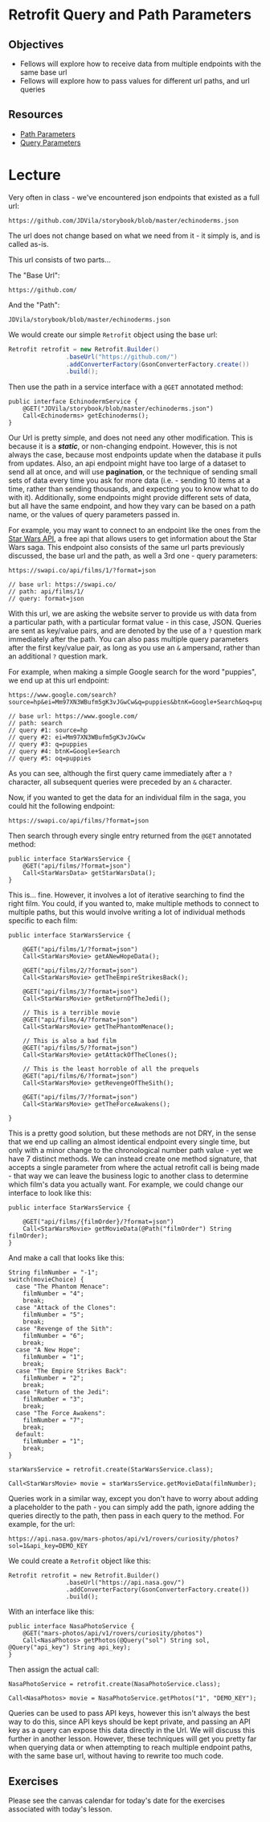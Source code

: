 # Retrofit Query and Path Parameters

## Objectives
* Fellows will explore how to receive data from multiple endpoints with the same base url
* Fellows will explore how to pass values for different url paths, and url queries

## Resources
* [Path Parameters](https://futurestud.io/tutorials/retrofit-optional-path-parameters)
* [Query Parameters](https://futurestud.io/tutorials/retrofit-optional-query-parameters)

# Lecture

Very often in class - we've encountered json endpoints that existed as a full url:

```
https://github.com/JDVila/storybook/blob/master/echinoderms.json
```

The url does not change based on what we need from it - it simply is, and is called as-is.

This url consists of two parts...

The "Base Url":

```
https://github.com/
```

And the "Path":

```
JDVila/storybook/blob/master/echinoderms.json
```

We would create our simple `Retrofit` object using the base url:

``` java
Retrofit retrofit = new Retrofit.Builder()
                .baseUrl("https://github.com/")
                .addConverterFactory(GsonConverterFactory.create())
                .build();
```

Then use the path in a service interface with a `@GET` annotated method:

```
public interface EchinodermService {
    @GET("JDVila/storybook/blob/master/echinoderms.json")
    Call<Echinoderms> getEchinoderms();
}
```

Our Url is pretty simple, and does not need any other modification. This is because it is a ***static***, or non-changing endpoint. However, this is not always the case, because most endpoints update when the database it pulls from updates. Also, an api endpoint might have too large of a dataset to send all at once, and will use **pagination**, or the technique of sending small sets of data every time you ask for more data (i.e. - sending 10 items at a time, rather than sending thousands, and expecting you to know what to do with it). Additionally, some endpoints might provide different sets of data, but all have the same endpoint, and how they vary can be based on a path name, or the values of query parameters passed in.

For example, you may want to connect to an endpoint like the ones from the [Star Wars API](https://www.swapi.co/), a free api that allows users to get information about the Star Wars saga. This endpoint also consists of the same url parts previously discussed, the base url and the path, as well a 3rd one - query parameters:

```
https://swapi.co/api/films/1/?format=json

// base url: https://swapi.co/
// path: api/films/1/
// query: format=json
```

With this url, we are asking the website server to provide us with data from a particular path, with a particular format value - in this case, JSON. Queries are sent as key/value pairs, and are denoted by the use of a `?` question mark immediately after the path. You can also pass multiple query parameters after the first key/value pair, as long as you use an `&` ampersand, rather than an additional `?` question mark.

For example, when making a simple Google search for the word "puppies", we end up at this url endpoint:

```
https://www.google.com/search?source=hp&ei=Mm97XN3WBufm5gK3vJGwCw&q=puppies&btnK=Google+Search&oq=puppies

// base url: https://www.google.com/
// path: search
// query #1: source=hp
// query #2: ei=Mm97XN3WBufm5gK3vJGwCw
// query #3: q=puppies
// query #4: btnK=Google+Search
// query #5: oq=puppies
```

As you can see, although the first query came immediately after a `?` character, all subsequent queries were preceded by an `&` character.

Now, if you wanted to get the data for an individual film in the saga, you could hit the following endpoint:

```
https://swapi.co/api/films/?format=json
```

Then search through every single entry returned from the `@GET` annotated method:

```
public interface StarWarsService {
    @GET("api/films/?format=json")
    Call<StarWarsData> getStarWarsData();
}
```

This is... fine. However, it involves a lot of iterative searching to find the right film. You could, if you wanted to, make multiple methods to connect to multiple paths, but this would involve writing a lot of individual methods specific to each film:

```
public interface StarWarsService {

    @GET("api/films/1/?format=json")
    Call<StarWarsMovie> getANewHopeData();
    
    @GET("api/films/2/?format=json")
    Call<StarWarsMovie> getTheEmpireStrikesBack();
    
    @GET("api/films/3/?format=json")
    Call<StarWarsMovie> getReturnOfTheJedi();
    
    // This is a terrible movie
    @GET("api/films/4/?format=json")
    Call<StarWarsMovie> getThePhantomMenace();
    
    // This is also a bad film
    @GET("api/films/5/?format=json")
    Call<StarWarsMovie> getAttackOfTheClones();
    
    // This is the least horroble of all the prequels
    @GET("api/films/6/?format=json")
    Call<StarWarsMovie> getRevengeOfTheSith();
    
    @GET("api/films/7/?format=json")
    Call<StarWarsMovie> getTheForceAwakens();
    
}
```

This is a pretty good solution, but these methods are not DRY, in the sense that we end up calling an almost identical endpoint every single time, but only with a minor change to the chronological number path value - yet we have 7 distinct methods. We can instead create one method signature, that accepts a single parameter from where the actual retrofit call is being made - that way we can leave the business logic to another class to determine which film's data you actually want. For example, we could change our interface to look like this:

```
public interface StarWarsService {

    @GET("api/films/{filmOrder}/?format=json")
    Call<StarWarsMovie> getMovieData(@Path("filmOrder") String filmOrder);
}
```

And make a call that looks like this:

```
String filmNumber = "-1";
switch(movieChoice) {
  case "The Phantom Menace":
    filmNumber = "4";
    break;
  case "Attack of the Clones":
    filmNumber = "5";
    break;
  case "Revenge of the Sith":
    filmNumber = "6";
    break;
  case "A New Hope":
    filmNumber = "1";
    break;
  case "The Empire Strikes Back":
    filmNumber = "2";
    break;
  case "Return of the Jedi":
    filmNumber = "3";
    break;
  case "The Force Awakens":
    filmNumber = "7";
    break;
  default:
    filmNumber = "1";
    break;
}

starWarsService = retrofit.create(StarWarsService.class);

Call<StarWarsMovie> movie = starWarsService.getMovieData(filmNumber);
```

Queries work in a similar way, except you don't have to worry about adding a placeholder to the path - you can simply add the path, ignore adding the queries directly to the path, then pass in each query to the method. For example, for the url:

```
https://api.nasa.gov/mars-photos/api/v1/rovers/curiosity/photos?sol=1&api_key=DEMO_KEY
```

We could create a `Retrofit` object like this:

```
Retrofit retrofit = new Retrofit.Builder()
                .baseUrl("https://api.nasa.gov/")
                .addConverterFactory(GsonConverterFactory.create())
                .build();
```

With an interface like this:

```
public interface NasaPhotoService {
    @GET("mars-photos/api/v1/rovers/curiosity/photos")
    Call<NasaPhotos> getPhotos(@Query("sol") String sol, @Query("api_key") String api_key);
}
```

Then assign the actual call:

```
NasaPhotoService = retrofit.create(NasaPhotoService.class);

Call<NasaPhotos> movie = NasaPhotoService.getPhotos("1", "DEMO_KEY");
```

Queries can be used to pass API keys, however this isn't always the best way to do this, since API keys should be kept private, and passing an API key as a query can expose this data directly in the Url. We will discuss this further in another lesson. However, these techniques will get you pretty far when querying data or when attempting to reach multiple endpoint paths, with the same base url, without having to rewrite too much code.

## Exercises

Please see the canvas calendar for today's date for the exercises associated with today's lesson.
